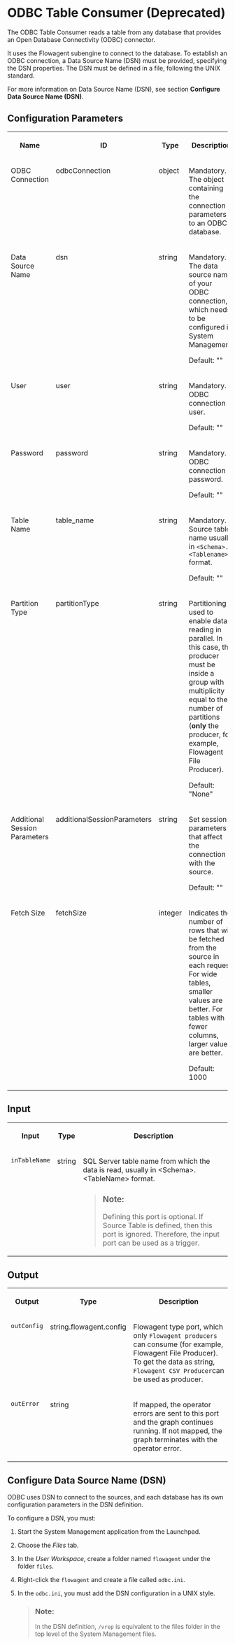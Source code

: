 <!-- loio231a00723bd54a64b81bfdbea91c266f -->

# ODBC Table Consumer \(Deprecated\)

The ODBC Table Consumer reads a table from any database that provides an Open Database Connectivity \(ODBC\) connector.



It uses the Flowagent subengine to connect to the database. To establish an ODBC connection, a Data Source Name \(DSN\) must be provided, specifying the DSN properties. The DSN must be defined in a file, following the UNIX standard.

For more information on Data Source Name \(DSN\), see section **Configure Data Source Name \(DSN\)**.



<a name="loio231a00723bd54a64b81bfdbea91c266f__section_sq1_nf3_vdb"/>

## Configuration Parameters


<table>
<tr>
<th valign="top">

Name

</th>
<th valign="top">

ID

</th>
<th valign="top">

Type

</th>
<th valign="top">

Description

</th>
</tr>
<tr>
<td valign="top">

ODBC Connection

</td>
<td valign="top">

odbcConnection

</td>
<td valign="top">

object

</td>
<td valign="top">

Mandatory. The object containing the connection parameters to an ODBC database.

</td>
</tr>
<tr>
<td valign="top">

Data Source Name

</td>
<td valign="top">

dsn

</td>
<td valign="top">

string

</td>
<td valign="top">

Mandatory. The data source name of your ODBC connection, which needs to be configured in System Management.

Default: ""

</td>
</tr>
<tr>
<td valign="top">

User

</td>
<td valign="top">

user

</td>
<td valign="top">

string

</td>
<td valign="top">

Mandatory. ODBC connection user.

Default: ""

</td>
</tr>
<tr>
<td valign="top">

Password

</td>
<td valign="top">

password

</td>
<td valign="top">

string

</td>
<td valign="top">

Mandatory. ODBC connection password.

Default: ""

</td>
</tr>
<tr>
<td valign="top">

Table Name

</td>
<td valign="top">

table\_name

</td>
<td valign="top">

string

</td>
<td valign="top">

Mandatory. Source table name usually in `<Schema>.<Tablename>` format.

Default: ""

</td>
</tr>
<tr>
<td valign="top">

Partition Type

</td>
<td valign="top">

partitionType

</td>
<td valign="top">

string

</td>
<td valign="top">

Partitioning is used to enable data reading in parallel. In this case, the producer must be inside a group with multiplicity equal to the number of partitions \(**only** the producer, for example, Flowagent File Producer\).

Default: "None"

</td>
</tr>
<tr>
<td valign="top">

Additional Session Parameters

</td>
<td valign="top">

additionalSessionParameters

</td>
<td valign="top">

string

</td>
<td valign="top">

Set session parameters that affect the connection with the source.

Default: ""

</td>
</tr>
<tr>
<td valign="top">

Fetch Size

</td>
<td valign="top">

fetchSize

</td>
<td valign="top">

integer

</td>
<td valign="top">

Indicates the number of rows that will be fetched from the source in each request. For wide tables, smaller values are better. For tables with fewer columns, larger values are better.

Default: 1000

</td>
</tr>
</table>



<a name="loio231a00723bd54a64b81bfdbea91c266f__section_knq_5f3_vdb"/>

## Input


<table>
<tr>
<th valign="top">

Input

</th>
<th valign="top">

Type

</th>
<th valign="top">

Description

</th>
</tr>
<tr>
<td valign="top">

`inTableName` 

</td>
<td valign="top">

string

</td>
<td valign="top">

SQL Server table name from which the data is read, usually in <Schema\>.<TableName\> format.

> ### Note:  
> Defining this port is optional. If Source Table is defined, then this port is ignored. Therefore, the input port can be used as a trigger.



</td>
</tr>
</table>



<a name="loio231a00723bd54a64b81bfdbea91c266f__section_swc_cg3_vdb"/>

## Output


<table>
<tr>
<th valign="top">

Output

</th>
<th valign="top">

Type

</th>
<th valign="top">

Description

</th>
</tr>
<tr>
<td valign="top">

`outConfig` 

</td>
<td valign="top">

string.flowagent.config

</td>
<td valign="top">

Flowagent type port, which only `Flowagent producers` can consume \(for example, Flowagent File Producer\). To get the data as string, `Flowagent CSV Producer`can be used as producer.

</td>
</tr>
<tr>
<td valign="top">

`outError` 

</td>
<td valign="top">

string

</td>
<td valign="top">

If mapped, the operator errors are sent to this port and the graph continues running. If not mapped, the graph terminates with the operator error.

</td>
</tr>
</table>



<a name="loio231a00723bd54a64b81bfdbea91c266f__section_zz1_zgd_qnb"/>

## Configure Data Source Name \(DSN\)

ODBC uses DSN to connect to the sources, and each database has its own configuration parameters in the DSN definition.

To configure a DSN, you must:

1.  Start the System Management application from the Launchpad.
2.  Choose the *Files* tab.
3.  In the *User Workspace*, create a folder named `flowagent` under the folder `files`.
4.  Right-click the `flowagent` and create a file called `odbc.ini`.
5.  In the `odbc.ini`, you must add the DSN configuration in a UNIX style.

    > ### Note:  
    > In the DSN definition, `/vrep` is equivalent to the files folder in the top level of the System Management files.


